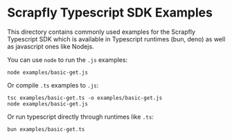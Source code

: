 # Scrapfly Typescript SDK Examples

This directory contains commonly used examples for the Scrapfly Typescript SDK which is available in Typescript runtimes (bun, deno) as well as javascript ones like Nodejs.

You can use `node` to run the `.js` examples:

```
node examples/basic-get.js
```

Or compile `.ts` examples to `.js`:

```
tsc examples/basic-get.ts -o examples/basic-get.js
node examples/basic-get.js
```

Or run typescript directly through runtimes like `.ts`:

```
bun examples/basic-get.ts
```
